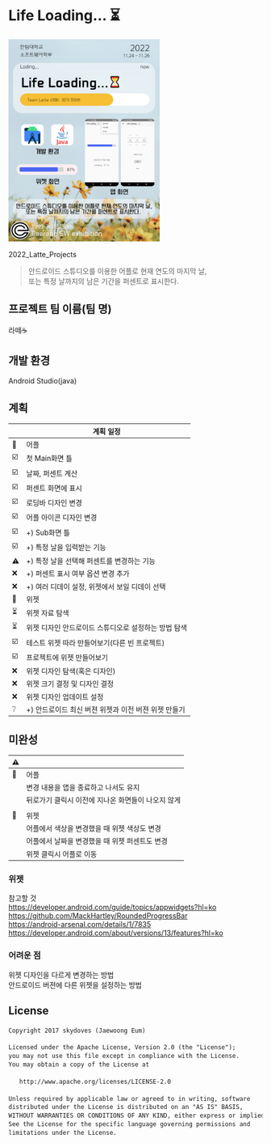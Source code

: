 # Life Loading... ⏳
<div>
<img src=판넬(수정).png width=300 height=400>  
</div>

2022_Latte_Projects 
> 안드로이드 스튜디오를 이용한 어플로 현재 연도의 마지막 날,   
또는 특정 날까지의 남은 기간을 퍼센트로 표시한다. 

## 프로젝트 팀 이름(팀 명)  
 라떼☕
 <!-- The AND -->

## 개발 환경
 Android Studio(java)

## 계획
|    | 계획 일정 |
| -- |----------- |
|📱| 어플 |
| ☑️ | 첫 Main화면 틀 |
| ☑️ | 날짜, 퍼센트 계산 |
| ☑️ | 퍼센트 화면에 표시 |
| ☑️ | 로딩바 디자인 변경 |
| ☑️ | 어플 아이콘 디자인 변경 |
| ☑️ | +) Sub화면 틀 |
| ☑️ | +) 특정 날을 입력받는 기능 | 
| ⚠ | +) 특정 날을 선택해 퍼센트를 변경하는 기능 | 
| ❌ | +) 퍼센트 표시 여부 옵션 변경 추가 | 
| ❌ | +) 여러 디데이 설정, 위젯에서 보일 디데이 선택 |
|📱| 위젯 |
| ⏳ | 위젯 자료 탐색 |
| ⏳ | 위젯 디자인 안드로이드 스튜디오로 설정하는 방법 탐색 |
| ☑️ | 테스트 위젯 따라 만들어보기(다른 빈 프로젝트) |
| ☑️ | 프로젝트에 위젯 만들어보기 |
| ❌ | 위젯 디자인 탐색(혹은 디자인) |
| ❌ | 위젯 크기 결정 및 디자인 결정 |
| ❌ | 위젯 디자인 업데이트 설정 |
| ❔ | +) 안드로이드 최신 버젼 위젯과 이전 버젼 위젯 만들기 |
  
## 미완성
| ⚠ |    |
| -- |----------- |
|📱| 어플 |
|  | 변경 내용을 앱을 종료하고 나서도 유지 |
|  | 뒤로가기 클릭시 이전에 지나온 화면들이 나오지 않게 |
|  |  |
|📱| 위젯 |
|  | 어플에서 색상을 변경했을 때 위젯 색상도 변경 |
|  | 어플에서 날짜을 변경했을 때 위젯 퍼센트도 변경 |
|  | 위젯 클릭시 어플로 이동 |

### 위젯 
 참고할 것  
 https://developer.android.com/guide/topics/appwidgets?hl=ko  
 https://github.com/MackHartley/RoundedProgressBar  
 https://android-arsenal.com/details/1/7835  
 https://developer.android.com/about/versions/13/features?hl=ko
<!--  android ui psd template
http://materialdesignblog.com/top-10-free-material-design-psd-templates-and-ui-kits/
https://sungbin.land/%EC%95%88%EB%93%9C%EB%A1%9C%EC%9D%B4%EB%93%9C12%EC%9D%98-%EC%83%88%EB%A1%9C%EC%9A%B4-%EB%94%94%EC%9E%90%EC%9D%B8-%EC%8B%9C%EC%8A%A4%ED%85%9C-material-you-b0c4714fa6ed
 -->
 
 ### 어려운 점
  위젯 디자인을 다르게 변경하는 방법  
  안드로이드 버젼에 다른 위젯을 설정하는 방법  
  
## License
```xml
Copyright 2017 skydoves (Jaewoong Eum)

Licensed under the Apache License, Version 2.0 (the "License");
you may not use this file except in compliance with the License.
You may obtain a copy of the License at

   http://www.apache.org/licenses/LICENSE-2.0

Unless required by applicable law or agreed to in writing, software
distributed under the License is distributed on an "AS IS" BASIS,
WITHOUT WARRANTIES OR CONDITIONS OF ANY KIND, either express or implied.
See the License for the specific language governing permissions and
limitations under the License.
```
